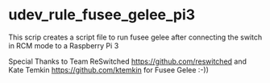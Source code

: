 # udev_rule_fusee_gelee_pi3
This scrip creates a script file to run fusee gelee after connecting the switch in RCM mode to a Raspberry Pi 3

Special Thanks to Team ReSwitched https://github.com/reswitched and Kate Temkin https://github.com/ktemkin for Fusee Gelee :-))
